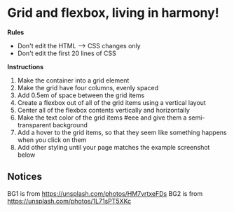 # Grid and flexbox, living in harmony!

**Rules**

- Don't edit the HTML --> CSS changes only
- Don't edit the first 20 lines of CSS

**Instructions**

1. Make the container into a grid element
2. Make the grid have four columns, evenly spaced
3. Add 0.5em of space between the grid items
4. Create a flexbox out of all of the grid items using a vertical layout
5. Center all of the flexbox contents vertically and horizontally
6. Make the text color of the grid items #eee and give them a semi-transparent background
7. Add a hover to the grid items, so that they seem like something happens when you click on them
8. Add other styling until your page matches the example screenshot below

## Notices

BG1 is from https://unsplash.com/photos/HM7vrtxeFDs
BG2 is from https://unsplash.com/photos/1L71sPT5XKc
